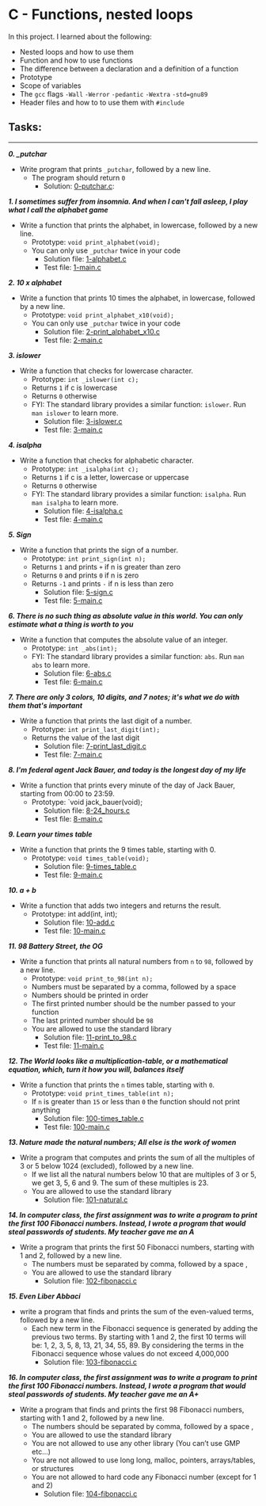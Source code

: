 # **C - Functions, nested loops**

In this project. I learned about the following:
* Nested loops and how to use them
* Function and how to use functions
* The difference between a declaration and a definition of a function
* Prototype
* Scope of variables
* The `gcc` flags `-Wall` `-Werror` `-pedantic` `-Wextra` `-std=gnu89`
* Header files and how to to use them with `#include`

## Tasks:
***
_**0. _putchar**_
  * Write program that prints `_putchar`, followed by a new line.
    * The program should return `0`
      * Solution: [0-putchar.c](./0-putchar.c):

_**1. I sometimes suffer from insomnia. And when I can't fall asleep, I play what I call the alphabet game**_
  * Write a function that prints the alphabet, in lowercase, followed by a new line.
    * Prototype: `void print_alphabet(void);`
    * You can only use `_putchar` twice in your code
      * Solution file: [1-alphabet.c](./1-alphabet.c)
      * Test file: [1-main.c](./1-main.c)

_**2. 10 x alphabet**_
  * Write a function that prints 10 times the alphabet, in lowercase, followed by a new line.
    * Prototype: `void print_alphabet_x10(void);`
    * You can only use `_putchar` twice in your code
      * Solution file: [2-print_alphabet_x10.c](./2-print_alphabet_x10.c)
      * Test file: [2-main.c](./2-main.c)

_**3. islower**_
  * Write a function that checks for lowercase character.
     * Prototype: `int _islower(int c);`
     * Returns `1` if c is lowercase
     * Returns `0` otherwise
     * FYI: The standard library provides a similar function: `islower`. Run `man islower` to learn more.
       * Solution file: [3-islower.c](./3-islower.c)
       * Test file: [3-main.c](./3-main.c)

_**4. isalpha**_
  * Write a function that checks for alphabetic character.
    * Prototype: `int _isalpha(int c);`
    * Returns `1` if c is a letter, lowercase or uppercase
    * Returns `0` otherwise
    * FYI: The standard library provides a similar function: `isalpha`. Run `man isalpha` to learn more.
      * Solution file: [4-isalpha.c](./4-isalpha.c)
      * Test file: [4-main.c](./4-main.c)

_**5. Sign**_
  * Write a function that prints the sign of a number.
    * Prototype: `int print_sign(int n);`
    * Returns `1` and prints `+` if n is greater than zero
    * Returns `0` and prints `0` if n is zero
    * Returns `-1` and prints `-` if n is less than zero
      * Solution file: [5-sign.c](./5-sign.c)
      * Test file: [5-main.c](./5-main.c)

_**6. There is no such thing as absolute value in this world. You can only estimate what a thing is worth to you**_
  * Write a function that computes the absolute value of an integer.
    * Prototype: `int _abs(int);`
    * FYI: The standard library provides a similar function: `abs`. Run `man abs` to learn more.
      * Solution file: [6-abs.c](./6-abs.c)
      * Test file: [6-main.c](./6-main.c)

_**7. There are only 3 colors, 10 digits, and 7 notes; it's what we do with them that's important**_
  * Write a function that prints the last digit of a number.
    * Prototype: `int print_last_digit(int);`
    * Returns the value of the last digit
      * Solution file: [7-print_last_digit.c](./7-print_last_digit.c)
      * Test file: [7-main.c](./7-main.c)
    
_**8. I'm federal agent Jack Bauer, and today is the longest day of my life**_
  * Write a function that prints every minute of the day of Jack Bauer, starting from 00:00 to 23:59.
    * Prototype: `void jack_bauer(void);
      * Solution file: [8-24_hours.c](./8-24_hours.c)
      * Test file: [8-main.c](./8-main.c)

_**9. Learn your times table**_
 * Write a function that prints the 9 times table, starting with 0.
    * Prototype: `void times_table(void);`
      * Solution file: [9-times_table.c](./9-times_table.c)
      * Test file: [9-main.c](./9-main.c)

_**10. a + b**_
 * Write a function that adds two integers and returns the result.
    * Prototype: int add(int, int);
      * Solution file: [10-add.c](./10-add.c)
      * Test file: [10-main.c](./10-main.c)

_**11. 98 Battery Street, the OG**_
 * Write a function that prints all natural numbers from `n` to `98`, followed by a new line.
   * Prototype: `void print_to_98(int n);`
   * Numbers must be separated by a comma, followed by a space
   * Numbers should be printed in order
   * The first printed number should be the number passed to your function
   * The last printed number should be `98`
   * You are allowed to use the standard library
      * Solution file: [11-print_to_98.c](./11-print_to_98.c)
      * Test file: [11-main.c](./11-main.c)

_**12. The World looks like a multiplication-table, or a mathematical equation, which, turn it how you will, balances itself**_
 * Write a function that prints the `n` times table, starting with `0`.
   * Prototype: `void print_times_table(int n);`
   * If `n` is greater than `15` or less than `0` the function should not print anything
      * Solution file: [100-times_table.c](./100-times_table.c)
      * Test file: [100-main.c](./100-main.c)
    
_**13. Nature made the natural numbers; All else is the work of women**_
 * Write a program that computes and prints the sum of all the multiples of 3 or 5 below 1024 (excluded), followed by a new line.
   * If we list all the natural numbers below 10 that are multiples of 3 or 5, we get 3, 5, 6 and 9. The sum of these multiples is 23.
   * You are allowed to use the standard library
       * Solution file: [101-natural.c](./101-natural.c)
    
_**14. In computer class, the first assignment was to write a program to print the first 100 Fibonacci numbers. Instead, I wrote a program that would steal passwords of students. My teacher gave me an A**_
 * Write a program that prints the first 50 Fibonacci numbers, starting with 1 and 2, followed by a new line.
   * The numbers must be separated by comma, followed by a space , 
   * You are allowed to use the standard library
       * Solution file: [102-fibonacci.c](./102-fibonacci.c)

_**15. Even Liber Abbaci**_
 * write a program that finds and prints the sum of the even-valued terms, followed by a new line.
   * Each new term in the Fibonacci sequence is generated by adding the previous two terms. By starting with 1 and 2, the first 10 terms will be: 1, 2, 3, 5, 8, 13, 21, 34, 55, 89. By considering the terms in the Fibonacci sequence whose values do not exceed 4,000,000
      * Solution file: [103-fibonacci.c](./103-fibonacci.c)

_**16. In computer class, the first assignment was to write a program to print the first 100 Fibonacci numbers. Instead, I wrote a program that would steal passwords of students. My teacher gave me an A+**_
 * Write a program that finds and prints the first 98 Fibonacci numbers, starting with 1 and 2, followed by a new line.
   * The numbers should be separated by comma, followed by a space ,
   * You are allowed to use the standard library
   * You are not allowed to use any other library (You can’t use GMP etc…)
   * You are not allowed to use long long, malloc, pointers, arrays/tables, or structures
   * You are not allowed to hard code any Fibonacci number (except for 1 and 2)
      * Solution file: [104-fibonacci.c](./104-fibonacci.c)

